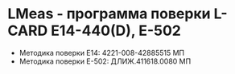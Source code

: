 # LMeas - программа поверки L-CARD E14-440(D), E-502
+ Методика поверки Е14: 4221-008-42885515 МП
+ Методика поверки Е-502: ДЛИЖ.411618.0080 МП
